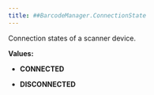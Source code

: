 ```yaml
---
title: ##BarcodeManager.ConnectionState
---
```


Connection states of a scanner device.

**Values:**

* **CONNECTED**

* **DISCONNECTED**


